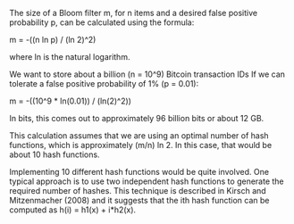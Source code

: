 The size of a Bloom filter m, for n items and a desired false positive probability p, can be calculated using the formula:

m = -((n ln p) / (ln 2)^2)

where ln is the natural logarithm.

We want to store about a billion (n = 10^9) Bitcoin transaction IDs
If we can tolerate a false positive probability of 1% (p = 0.01):

m = -((10^9 * ln(0.01)) / (ln(2)^2))

In bits, this comes out to approximately 96 billion bits or about 12 GB.

This calculation assumes that we are using an optimal number of hash functions, which is approximately (m/n) ln 2. In this case, that would be about 10 hash functions.

Implementing 10 different hash functions would be quite involved. One typical approach is to use two independent hash functions to generate the required number of hashes. This technique is described in Kirsch and Mitzenmacher (2008) and it suggests that the ith hash function can be computed as h(i) = h1(x) + i*h2(x).
